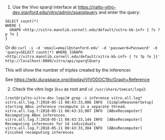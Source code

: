 1. Use the Vivo sparql interface at https://rialto-vitro-dev.stanford.edu/vitro/admin/sparqlquery and enter the query:

```
SELECT count(*)
WHERE {
  GRAPH <http://vitro.mannlib.cornell.edu/default/vitro-kb-inf> { ?s ?p ?o }
}
```

Or do `curl -i -d 'email=email@stanford.edu' -d 'password=Password' -d 'query=SELECT count(*) WHERE {GRAPH <http://vitro.mannlib.cornell.edu/default/vitro-kb-inf> { ?s ?p ?o }}' http://localhost:8080/vitro/api/sparqlQuery`

This will show the number of triples created by the inferencer.

See https://wiki.duraspace.org/display/VIVODOC19x/Graph+Reference

2. Check the vitro logs (`ksu` as root and `cd /usr/share/tomcat/logs`):
```
[root@rialto-vitro-dev logs]# grep -i inference vitro.all.log*
vitro.all.log.7:2018-05-11 08:43:33,086 INFO  [SimpleReasonerSetup] starting ABox inference recompute in a separate thread.
vitro.all.log.7:2018-05-11 08:43:33,087 INFO  [ABoxRecomputer] Recomputing ABox inferences.
vitro.all.log.7:2018-05-11 08:43:33,144 INFO  [ABoxRecomputer] Recomputing inferences for 14 individuals
vitro.all.log.7:2018-05-11 08:43:33,304 INFO  [ABoxRecomputer] Finished recomputing inferences
```